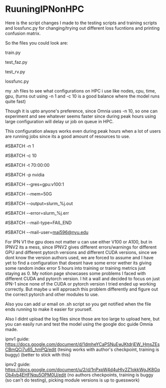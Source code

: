 # RuuningIPNonHPC

Here is the script changes I made to the testing scripts and training scripts  and lossfunc.py for changing/trying out different loss fucntions  and printing confusion matrix.

So the files you could look are:

train.py

test_faz.py

test_rv.py

lossfunc.py

my .sh files to see what configurations on HPC i use like nodes, cpu, time, gpu, (turns out using -n 1 and  -c 10 is a good balance where the model runs quite fast) 

Though it  is upto anyone's preference, since Omnia uses -n 10, so one can experiment and see whatever seems faster since during peak hours using large configuration will delay ur job on queue in HPC. 

This configuration always works even during peak hours when a lot of users are running jobs since its a good amount of resources to use.

#SBATCH -n 1

#SBATCH -c 10

#SBATCH -t 70:00:00

#SBATCH -p nvidia

#SBATCH --gres=gpu:v100:1

#SBATCH --mem=50G

#SBATCH --output=slurm_%j.out

#SBATCH --error=slurm_%j.err

#SBATCH --mail-type=FAIL,END

#SBATCH --mail-user=maj596@nyu.edu

For IPN V1 the gpu does not matter u can use either V100 or A100, but in IPNV2 its a mess, since IPNV2 gives different errors/warnings for different GPU and different pytorch versions and different CUDA versions, since we dont know the version authors used, we are forced to assume and I have yet to find a configuration that doesnt have some error wether its giving some random index error 5 hours into training or training metrics just staying as 0. My notion page showcases some problems I faced with different CUDA and pytorch version. I hit a wall and decided to focus on just IPN-1 since none of the CUDA or pytorch version I tried ended up working correctly. But maybe u will approach this problem differently and figure out the correct pytorch and other modules to use.

Also you can add ur email on  .sh script so you get notified when the file ends running to  make it easier for yourself.

Also I didnt upload the log files since those are too large to upload here, but you can easily run and test the model using the google doc guide Omnia made.

ipnv1 guide: https://docs.google.com/document/d/1dmheYCaPSNuEwJKtdrjEW_HmsZEsCBmQCj7u65_hmPQ/edit (tesing works with author's checkpoint, training is buggy) (better to stick  with this)

ipnv2 guide: https://docs.google.com/document/u/2/d/1nPxpW4d4uHlv2Z1okkWgJK8GqOb4vb4EHFNqu5OPM0U/edit  (no authors checkpoints, training is buggy (so can't do testing), picking module versions is up to guesswork)








